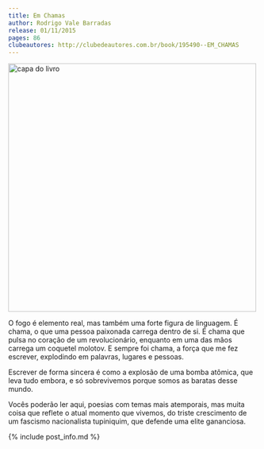 ```yaml
---
title: Em Chamas
author: Rodrigo Vale Barradas
release: 01/11/2015
pages: 86
clubeautores: http://clubedeautores.com.br/book/195490--EM_CHAMAS
---
```

<img src="{{ page.folder }}" alt="capa do livro" width="500px" />

O fogo é elemento real, mas também uma forte figura de linguagem. É chama, o que uma pessoa paixonada carrega dentro de si. É chama que pulsa no coração de um revolucionário, enquanto em uma das mãos carrega um coquetel molotov. E sempre foi chama, a força que me fez escrever, explodindo em palavras, lugares e pessoas.

Escrever de forma sincera é como a explosão de uma bomba atômica, que leva tudo embora, e só sobrevivemos porque somos as baratas desse mundo.

Vocês poderão ler aqui, poesias com temas mais atemporais, mas muita coisa que reflete o atual momento que vivemos, do triste crescimento de um fascismo nacionalista tupiniquim, que defende uma elite gananciosa.

{% include post_info.md %}